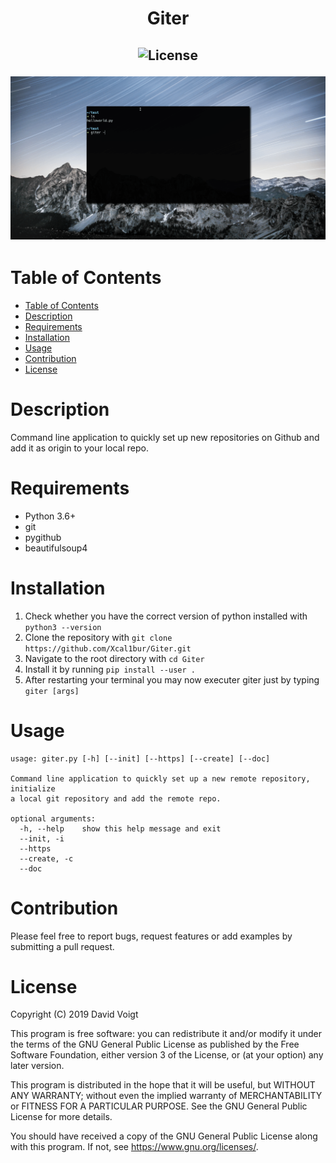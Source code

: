 <h1 align="center">

**Giter**
</h1>
<h2 align="center">

![License](https://img.shields.io/github/license/Xcal1bur/Giter?style=flat-square)

![](giter.gif)
</h2>

# Table of Contents
- [Table of Contents](#table-of-contents)
- [Description](#description)
- [Requirements](#requirements)
- [Installation](#installation)
- [Usage](#usage)
- [Contribution](#contribution)
- [License](#license)

# Description
Command line application to quickly set up new repositories on Github and add
it as origin to your local repo.

# Requirements
- Python 3.6+
- git
- pygithub
- beautifulsoup4

# Installation
1. Check whether you have the correct version of python installed with ``python3 --version``
2. Clone the repository with ``git clone https://github.com/Xcal1bur/Giter.git``
3. Navigate to the root directory with ``cd Giter``
4. Install it by running ``pip install --user .``
5. After restarting your terminal you may now executer giter just by typing ``giter [args]``

# Usage
```
usage: giter.py [-h] [--init] [--https] [--create] [--doc]

Command line application to quickly set up a new remote repository, initialize
a local git repository and add the remote repo.

optional arguments:
  -h, --help    show this help message and exit
  --init, -i
  --https
  --create, -c
  --doc
```

# Contribution
Please feel free to report bugs, request features or add examples by submitting a pull request.

# License
Copyright (C) 2019  David Voigt

This program is free software: you can redistribute it and/or modify
it under the terms of the GNU General Public License as published by
the Free Software Foundation, either version 3 of the License, or
(at your option) any later version.

This program is distributed in the hope that it will be useful,
but WITHOUT ANY WARRANTY; without even the implied warranty of
MERCHANTABILITY or FITNESS FOR A PARTICULAR PURPOSE.  See the
GNU General Public License for more details.

You should have received a copy of the GNU General Public License
along with this program.  If not, see https://www.gnu.org/licenses/.
